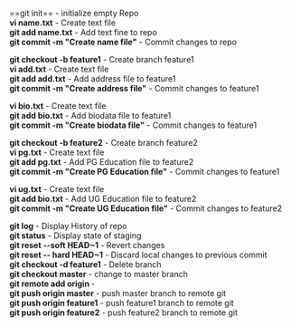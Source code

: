 ==git init== - initialize empty Repo     
**vi name.txt** - Create text file    
**git add name.txt** - Add text fine to repo   
**git commit -m "Create name file"** - Commit changes to repo    

**git checkout -b feature1** - Create branch feature1   
**vi add.txt** - Create text file  
**git add add.txt** - Add address file to feature1  
**git commit -m "Create address file"** - Commit changes to feature1

**vi bio.txt** - Create text file  
**git add bio.txt** - Add biodata file to feature1  
**git commit -m "Create biodata file"** - Commit changes to feature1  

**git checkout -b feature2** - Create branch feature2  
**vi pg.txt** - Create text file  
**git add pg.txt** - Add PG Education file to feature2  
**git commit -m "Create PG Education file"** - Commit changes to feature1   

**vi ug.txt** - Create text file   
**git add bio.txt** - Add UG Education file to feature2   
**git commit -m "Create UG Education file"** - Commit changes to feature2   

**git log** - Display History of repo      
**git status** - Display state of staging     
**git reset --soft HEAD~1**  - Revert changes     
**git reset -- hard HEAD~1** - Discard local changes to previous commit    
**git checkout -d feature1** - Delete branch  
**git checkout master**  - change to master branch  
**git remote add origin <repolink>** -  
**git push origin master** - push master branch to remote git  
**git push origin feature1** - push feature1 branch to remote git  
**git push origin feature2** - push feature2 branch to remote git   

